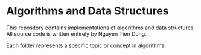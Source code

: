 # Algorithms and Data Structures

This repository contains implementations of algorithms and data structures.  
All source code is written entirely by Nguyen Tien Dung.  

Each folder represents a specific topic or concept in algorithms.
